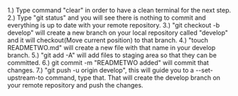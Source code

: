 1.) Type command "clear" in order to have a clean terminal for the next step.
2.) Type "git status" and you will see there is nothing to commit and everything is up to date with your remote repository.
3.) "git checkout -b develop" will create a new branch on your local repository called "develop" and it will checkout(Move current position) to that branch.
4.) "touch READMETWO.md" will create a new file with that name in your develop branch. 
5.) "git add -A" will add files to staging area so that they can be committed.
6.) git commit -m "READMETWO added" will commit that changes.
7.) "git push -u origin develop", this will guide you to a --set-upstream-to command, type that. That will create the develop branch on your remote repository and push the changes. 